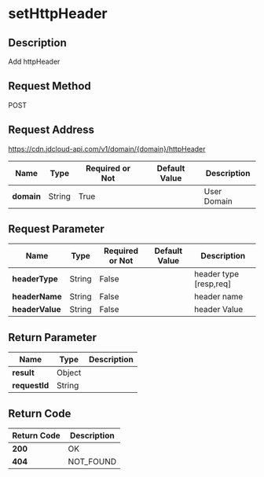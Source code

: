 # setHttpHeader


## Description
Add httpHeader

## Request Method
POST

## Request Address
https://cdn.jdcloud-api.com/v1/domain/{domain}/httpHeader

|Name|Type|Required or Not|Default Value|Description|
|---|---|---|---|---|
|**domain**|String|True| |User Domain|

## Request Parameter
|Name|Type|Required or Not|Default Value|Description|
|---|---|---|---|---|
|**headerType**|String|False| |header type [resp,req]|
|**headerName**|String|False| |header name|
|**headerValue**|String|False| |header Value|


## Return Parameter
|Name|Type|Description|
|---|---|---|
|**result**|Object| |
|**requestId**|String| |


## Return Code
|Return Code|Description|
|---|---|
|**200**|OK|
|**404**|NOT_FOUND|
